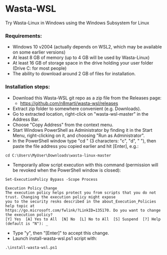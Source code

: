 # Wasta-WSL
Try Wasta-Linux in Windows using the Windows Subsystem for Linux

### Requirements:
- Windows 10 v2004 (actually depends on WSL2, which may be available on some earlier versions)
- At least 8 GB of memory (up to 4 GB will be used by Wasta-Linux)
- At least 16 GB of storage space in the drive holding your user folder (Drive C: for most people)
- The ability to download around 2 GB of files for installation.

### Installation steps:
- Download this Wasta-WSL git repo as a zip file from the Releases page:
  - https://github.com/n8marti/wasta-wsl/releases
- Extract zip folder to somewhere convenient (e.g. Downloads).
- Go to extracted location, right-click on "wasta-wsl-master" in the Address Bar.
- Choose "Copy Address" from the context menu.
- Start Windows PowerShell as Administrator by finding it in the Start Menu, right-clicking on it, and choosing "Run as Administrator".
- In the PowerShell window type "cd " (3 characters: "c", "d", " "), then paste the file address you copied earlier and hit [Enter], e.g.:
```
cd C:\Users\MyUser\Downloads\wasta-linux-master
```
- Temporarily allow script execution with this command (permission will be revoked when the PowerShell window is closed):
```
Set-ExecutionPolicy Bypass -Scope Process
```
```
Execution Policy Change
The execution policy helps protect you from scripts that you do not trust. Changing the execution policy might expose
you to the security resks described in the about_Execution_Policies help topic at
https://go.microsoft.com/fwlink/?LinkID=135170. Do you want to change the execution policy?
[Y] Yes  [A] Yes to All  [N] No  [L] No to All  [S] Suspend  [?] Help (default is "N"): _
```
- Type "y", then "[Enter]" to accept this change.
- Launch install-wasta-wsl.ps1 script with:
```
.\install-wasta-wsl.ps1
```
